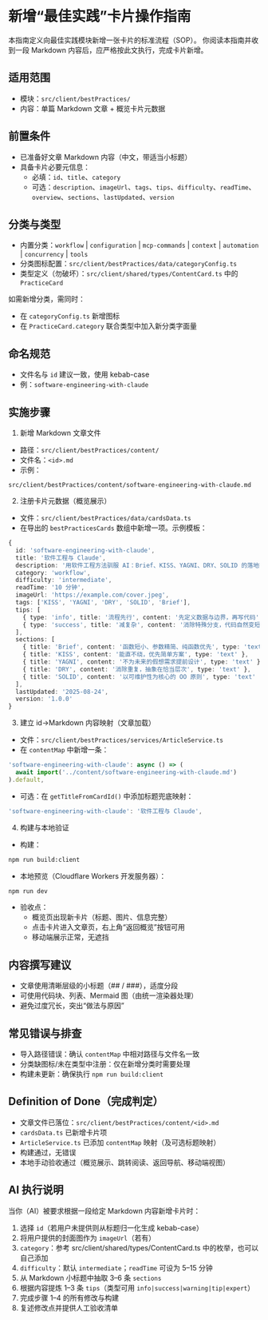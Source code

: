 # 新增“最佳实践”卡片操作指南

本指南定义向最佳实践模块新增一张卡片的标准流程（SOP）。
你阅读本指南并收到一段 Markdown 内容后，应严格按此文执行，完成卡片新增。

## 适用范围

- 模块：`src/client/bestPractices/`
- 内容：单篇 Markdown 文章 + 概览卡片元数据

## 前置条件

- 已准备好文章 Markdown 内容（中文，带适当小标题）
- 具备卡片必要元信息：
  - 必填：`id`、`title`、`category`
  - 可选：`description`、`imageUrl`、`tags`、`tips`、`difficulty`、`readTime`、`overview`、`sections`、`lastUpdated`、`version`

## 分类与类型

- 内置分类：`workflow` | `configuration` | `mcp-commands` | `context` | `automation` | `concurrency` | `tools`
- 分类图标配置：`src/client/bestPractices/data/categoryConfig.ts`
- 类型定义（勿破坏）：`src/client/shared/types/ContentCard.ts` 中的 `PracticeCard`

如需新增分类，需同时：
- 在 `categoryConfig.ts` 新增图标
- 在 `PracticeCard.category` 联合类型中加入新分类字面量

## 命名规范

- 文件名与 `id` 建议一致，使用 kebab-case
- 例：`software-engineering-with-claude`

## 实施步骤

1. 新增 Markdown 文章文件

- 路径：`src/client/bestPractices/content/`
- 文件名：`<id>.md`
- 示例：

```text
src/client/bestPractices/content/software-engineering-with-claude.md
```

2. 注册卡片元数据（概览展示）

- 文件：`src/client/bestPractices/data/cardsData.ts`
- 在导出的 `bestPracticesCards` 数组中新增一项。示例模板：

```ts
{
  id: 'software-engineering-with-claude',
  title: '软件工程与 Claude',
  description: '用软件工程方法驯服 AI：Brief、KISS、YAGNI、DRY、SOLID 的落地指南',
  category: 'workflow',
  difficulty: 'intermediate',
  readTime: '10 分钟',
  imageUrl: 'https://example.com/cover.jpeg',
  tags: ['KISS', 'YAGNI', 'DRY', 'SOLID', 'Brief'],
  tips: [
    { type: 'info', title: '流程先行', content: '先定义数据与边界，再写代码' },
    { type: 'success', title: '减复杂', content: '消除特殊分支，代码自然变短' }
  ],
  sections: [
    { title: 'Brief', content: '函数短小、参数精简、纯函数优先', type: 'text' },
    { title: 'KISS', content: '能直不绕，优先简单方案', type: 'text' },
    { title: 'YAGNI', content: '不为未来的假想需求提前设计', type: 'text' },
    { title: 'DRY', content: '消除重复，抽象在恰当层次', type: 'text' },
    { title: 'SOLID', content: '以可维护性为核心的 OO 原则', type: 'text' }
  ],
  lastUpdated: '2025-08-24',
  version: '1.0.0'
}
```

3. 建立 id→Markdown 内容映射（文章加载）

- 文件：`src/client/bestPractices/services/ArticleService.ts`
- 在 `contentMap` 中新增一条：

```ts
'software-engineering-with-claude': async () => (
  await import('../content/software-engineering-with-claude.md')
).default,
```

- 可选：在 `getTitleFromCardId()` 中添加标题兜底映射：

```ts
'software-engineering-with-claude': '软件工程与 Claude',
```

4. 构建与本地验证

- 构建：

```bash
npm run build:client
```

- 本地预览（Cloudflare Workers 开发服务器）：

```bash
npm run dev
```

- 验收点：
  - 概览页出现新卡片（标题、图片、信息完整）
  - 点击卡片进入文章页，右上角“返回概览”按钮可用
  - 移动端展示正常，无遮挡

## 内容撰写建议

- 文章使用清晰层级的小标题（## / ###），适度分段
- 可使用代码块、列表、Mermaid 图（由统一渲染器处理）
- 避免过度冗长，突出“做法与原因”

## 常见错误与排查

- 导入路径错误：确认 `contentMap` 中相对路径与文件名一致
- 分类缺图标/未在类型中注册：仅在新增分类时需要处理
- 构建未更新：确保执行 `npm run build:client`

## Definition of Done（完成判定）

- 文章文件已落位：`src/client/bestPractices/content/<id>.md`
- `cardsData.ts` 已新增卡片项
- `ArticleService.ts` 已添加 `contentMap` 映射（及可选标题映射）
- 构建通过，无错误
- 本地手动验收通过（概览展示、跳转阅读、返回导航、移动端视图）

## AI 执行说明

当你（AI）被要求根据一段给定 Markdown 内容新增卡片时：

1. 选择 `id`（若用户未提供则从标题归一化生成 kebab-case）
2. 将用户提供的封面图作为 `imageUrl`（若有）
3. `category`：参考 src/client/shared/types/ContentCard.ts 中的枚举，也可以自己添加
4. `difficulty`：默认 `intermediate`；`readTime` 可设为 5–15 分钟
5. 从 Markdown 小标题中抽取 3–6 条 `sections`
6. 根据内容提炼 1–3 条 `tips`（类型可用 `info|success|warning|tip|expert`）
7. 完成步骤 1–4 的所有修改与构建
8. 复述修改点并提供人工验收清单
